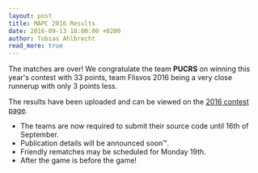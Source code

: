 ```yaml
---
layout: post
title: MAPC 2016 Results
date: 2016-09-13 18:00:00 +0200
author: Tobias Ahlbrecht
read_more: true
---
```


The matches are over! We congratulate the team **PUCRS** on winning this year's contest with 33 points, team Flisvos 2016 being a very close runnerup with only 3 points less.

The results have been uploaded and can be viewed on the [2016 contest page](/2016/).

* The teams are now required to submit their source code until 16th of September.
* Publication details will be announced soon&trade;.
* Friendly rematches may be scheduled for Monday 19th.
* After the game is before the game!
